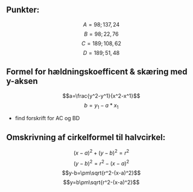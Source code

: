 ## Punkter: 
$$A = 98;137,24$$
$$B = 98;22,76$$
$$C=189;108,62$$
$$D=189;51,48$$

## Formel for hældningskoefficent & skæring med y-aksen
$$a=\frac{y^2-y^1}{x^2-x^1}$$
$$b = y_1-a*x_1$$
* find forskrift for AC og BD

## Omskrivning af cirkelformel til halvcirkel:
$$(x-a)^2+(y-b)^2=r^2$$
$$(y-b)^2=r^2-(x-a)^2$$
$$y-b=\pm\sqrt{r^2-(x-a)^2}$$
$$y=b\pm\sqrt{r^2-(x-a)^2}$$